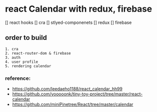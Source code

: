# react Calendar with redux, firebase

[] react hooks
[] cra
[] stlyed-componenets
[] redux
[] firebase

## order to build

    1. cra
    2. react-router-dom & firebase
    3. auth
    4. user profile
    5. rendering calendar

### reference:

- https://github.com/leedaeho1188/react_calendar_hh99
- https://github.com/yooooonk/tiny-toy-project/tree/master/react-calendar
- https://github.com/miniPinetree/React/tree/master/calendar
